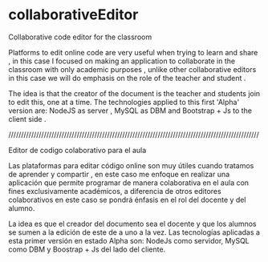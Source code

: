 # collaborativeEditor

Collaborative code editor for the classroom

Platforms to edit online code are very useful when trying to learn and share , in this case I focused on making an application to collaborate in the classroom with only academic purposes , unlike other collaborative editors in this case we will do emphasis on the role of the teacher and student .

The idea is that the creator of the document is the teacher and students join to edit this, one at a time.
The technologies applied to this first 'Alpha' version are: NodeJS as server , MySQL as DBM and Bootstrap + Js to the client side .

///////////////////////////////////////////////////////////////////////////////////////////////////


Editor de codigo colaborativo para el aula

Las plataformas para editar código online son muy útiles cuando tratamos de aprender y compartir , en este caso me enfoque en realizar una aplicación que permite programar de manera colaborativa en el aula con fines exclusivamente académicos, a diferencia de otros editores colaborativos en este caso se pondrá énfasis en el rol del docente y del alumno.

La idea es que el creador del documento sea el docente y que los alumnos se sumen a la edición de este de a uno a la vez.
Las tecnologías aplicadas a esta primer versión en estado Alpha son: NodeJs como servidor, MySQL como DBM y Boostrap + Js del lado del cliente.


